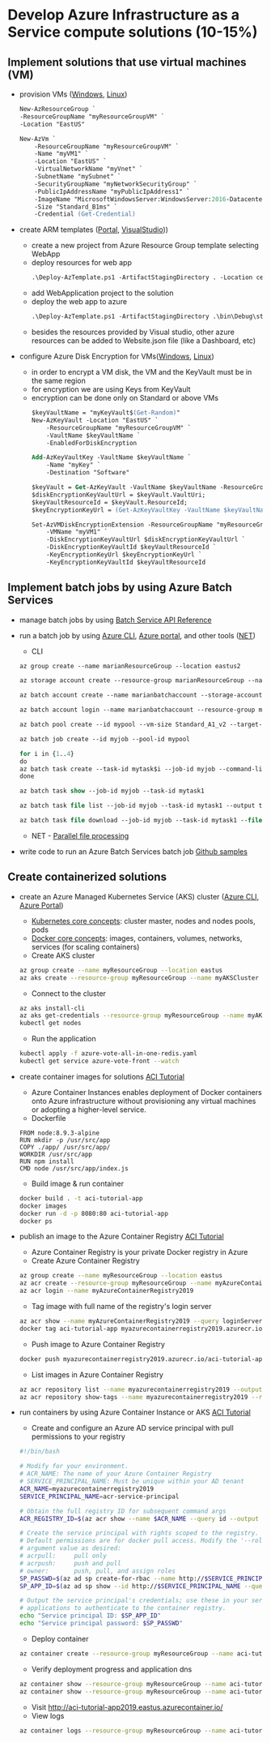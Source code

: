 # Develop Azure Infrastructure as a Service compute solutions (10-15%)

## Implement solutions that use virtual machines (VM)

* provision VMs ([Windows](https://docs.microsoft.com/en-ca/azure/virtual-machines/windows/tutorial-manage-vm), [Linux](https://docs.microsoft.com/en-ca/azure/virtual-machines/linux/tutorial-manage-vm))
    ```ps
    New-AzResourceGroup `
    -ResourceGroupName "myResourceGroupVM" `
    -Location "EastUS"

    New-AzVm `
        -ResourceGroupName "myResourceGroupVM" `
        -Name "myVM1" `
        -Location "EastUS" `
        -VirtualNetworkName "myVnet" `
        -SubnetName "mySubnet" `
        -SecurityGroupName "myNetworkSecurityGroup" `
        -PublicIpAddressName "myPublicIpAddress1" `
        -ImageName "MicrosoftWindowsServer:WindowsServer:2016-Datacenter:latest" `
        -Size "Standard_B1ms" `
        -Credential (Get-Credential)
    ```
* create ARM templates ([Portal](https://docs.microsoft.com/en-us/azure/azure-resource-manager/resource-manager-quickstart-create-templates-use-the-portal), [VisualStudio](https://docs.microsoft.com/en-us/azure/azure-resource-manager/vs-azure-tools-resource-groups-deployment-projects-create-deploy)))
    - create a new project from Azure Resource Group template selecting WebApp
    - deploy resources for web app
        ```ps
        .\Deploy-AzTemplate.ps1 -ArtifactStagingDirectory . -Location centralus -TemplateFile WebSite.json -TemplateParametersFile WebSite.parameters.json
        ```
    - add WebApplication project to the solution
    - deploy the web app to azure
        ```ps
        .\Deploy-AzTemplate.ps1 -ArtifactStagingDirectory .\bin\Debug\staging\ExampleAppDeploy -Location centralus -TemplateFile WebSite.json -TemplateParametersFile WebSite.parameters.json -UploadArtifacts -StorageAccountName <storage-account-name>
        ```
    - besides the resources provided by Visual studio, other azure resources can be added to Website.json file (like a Dashboard, etc)

* configure Azure Disk Encryption for VMs([Windows](https://docs.microsoft.com/en-ca/azure/virtual-machines/windows/encrypt-disks), [Linux](https://docs.microsoft.com/en-ca/azure/virtual-machines/linux/encrypt-disks))
    - in order to encrypt a VM disk, the VM and the KeyVault must be in the same region
    - for encryption we are using Keys from KeyVault
    - encryption can be done only on Standard or above VMs
        ```ps
        $keyVaultName = "myKeyVault$(Get-Random)"
        New-AzKeyVault -Location "EastUS" `
            -ResourceGroupName "myResourceGroupVM" `
            -VaultName $keyVaultName `
            -EnabledForDiskEncryption

        Add-AzKeyVaultKey -VaultName $keyVaultName `
            -Name "myKey" `
            -Destination "Software" 

        $keyVault = Get-AzKeyVault -VaultName $keyVaultName -ResourceGroupName "myResourceGroupVM";
        $diskEncryptionKeyVaultUrl = $keyVault.VaultUri;
        $keyVaultResourceId = $keyVault.ResourceId;
        $keyEncryptionKeyUrl = (Get-AzKeyVaultKey -VaultName $keyVaultName -Name myKey).Key.kid;

        Set-AzVMDiskEncryptionExtension -ResourceGroupName "myResourceGroupVM" `
            -VMName "myVM1" `
            -DiskEncryptionKeyVaultUrl $diskEncryptionKeyVaultUrl `
            -DiskEncryptionKeyVaultId $keyVaultResourceId `
            -KeyEncryptionKeyUrl $keyEncryptionKeyUrl `
            -KeyEncryptionKeyVaultId $keyVaultResourceId    
        ```    

## Implement batch jobs by using Azure Batch Services

* manage batch jobs by using [Batch Service API Reference](https://docs.microsoft.com/en-us/rest/api/batchservice/)
* run a batch job by using [Azure CLI](https://docs.microsoft.com/en-ca/azure/batch/quick-create-cli), [Azure portal](https://docs.microsoft.com/en-ca/azure/batch/quick-create-portal), and other tools ([NET](https://docs.microsoft.com/en-ca/azure/batch/quick-run-dotnet))
    - CLI
    ```ps
    az group create --name marianResourceGroup --location eastus2
    
    az storage account create --resource-group marianResourceGroup --name marianstorageaccount --location eastus2 --sku Standard_LRS

    az batch account create --name marianbatchaccount --storage-account marianstorageaccount --resource-group marianresourcegroup --location eastus2

    az batch account login --name marianbatchaccount --resource-group marianResourceGroup --shared-key-auth

    az batch pool create --id mypool --vm-size Standard_A1_v2 --target-dedicated-nodes 2 --image canonical:ubuntuserver:16.04-LTS --node-agent-sku-id "batch.node.ubuntu 16.04"

    az batch job create --id myjob --pool-id mypool

    for i in {1..4}
    do
    az batch task create --task-id mytask$i --job-id myjob --command-line "/bin/bash -c 'printenv | grep AZ_BATCH; sleep 90s'"
    done

    az batch task show --job-id myjob --task-id mytask1

    az batch task file list --job-id myjob --task-id mytask1 --output table

    az batch task file download --job-id myjob --task-id mytask1 --file-path stdout.txt --destination ./stdout-task1.txt
    ```
    - NET - [Parallel file processing](https://docs.microsoft.com/en-ca/azure/batch/tutorial-parallel-dotnet)

* write code to run an Azure Batch Services batch job [Github samples](https://github.com/Azure-Samples/azure-batch-samples)

## Create containerized solutions

* create an Azure Managed Kubernetes Service (AKS) cluster ([Azure CLI](https://docs.microsoft.com/en-us/azure/aks/kubernetes-walkthrough), [Azure Portal](https://docs.microsoft.com/en-us/azure/aks/kubernetes-walkthrough-portal))
    - [Kubernetes core concepts](https://docs.microsoft.com/en-us/azure/aks/concepts-clusters-workloads): cluster master, nodes and nodes pools, pods
    - [Docker core concepts](https://docs.docker.com/engine/docker-overview/): images, containers, volumes, networks, services (for scaling containers)
    - Create AKS cluster
    ```sh
    az group create --name myResourceGroup --location eastus
    az aks create --resource-group myResourceGroup --name myAKSCluster --node-count 1 --enable-addons monitoring --generate-ssh-keys
    ```
    - Connect to the cluster
    ```sh
    az aks install-cli
    az aks get-credentials --resource-group myResourceGroup --name myAKSCluster
    kubectl get nodes
    ```
    - Run the application
    ```sh
    kubectl apply -f azure-vote-all-in-one-redis.yaml
    kubectl get service azure-vote-front --watch
    ```
* create container images for solutions [ACI Tutorial](https://docs.microsoft.com/en-us/azure/container-instances/container-instances-tutorial-prepare-app)
    - Azure Container Instances enables deployment of Docker containers onto Azure infrastructure without provisioning any virtual machines or adopting a higher-level service.
    - Dockerfile
    ```docker
    FROM node:8.9.3-alpine
    RUN mkdir -p /usr/src/app
    COPY ./app/ /usr/src/app/
    WORKDIR /usr/src/app
    RUN npm install
    CMD node /usr/src/app/index.js
    ```
    - Build image & run container
    ```sh 
    docker build . -t aci-tutorial-app 
    docker images
    docker run -d -p 8080:80 aci-tutorial-app
    docker ps
    ```    
    
* publish an image to the Azure Container Registry [ACI Tutorial](https://docs.microsoft.com/en-us/azure/container-instances/container-instances-tutorial-prepare-acr)
    - Azure Container Registry is your private Docker registry in Azure
    - Create Azure Container Registry
    ```sh
    az group create --name myResourceGroup --location eastus
    az acr create --resource-group myResourceGroup --name myAzureContainerRegistry2019 --sku Basic --admin-enabled true
    az acr login --name myAzureContainerRegistry2019
    ```
    - Tag image with full name of the registry's login server
    ```sh
    az acr show --name myAzureContainerRegistry2019 --query loginServer --output table
    docker tag aci-tutorial-app myazurecontainerregistry2019.azurecr.io/aci-tutorial-app:v1
    ```
    - Push image to Azure Container Registry
    ```sh
    docker push myazurecontainerregistry2019.azurecr.io/aci-tutorial-app:v1
    ```
     - List images in Azure Container Registry
    ```sh
    az acr repository list --name myazurecontainerregistry2019 --output table
    az acr repository show-tags --name myazurecontainerregistry2019 --repository aci-tutorial-app --output table
    ```

* run containers by using Azure Container Instance or AKS [ACI Tutorial]()
    - Create and configure an Azure AD service principal with pull permissions to your registry
    ```sh
    #!/bin/bash

    # Modify for your environment.
    # ACR_NAME: The name of your Azure Container Registry
    # SERVICE_PRINCIPAL_NAME: Must be unique within your AD tenant
    ACR_NAME=myazurecontainerregistry2019
    SERVICE_PRINCIPAL_NAME=acr-service-principal

    # Obtain the full registry ID for subsequent command args
    ACR_REGISTRY_ID=$(az acr show --name $ACR_NAME --query id --output tsv)

    # Create the service principal with rights scoped to the registry.
    # Default permissions are for docker pull access. Modify the '--role'
    # argument value as desired:
    # acrpull:     pull only
    # acrpush:     push and pull
    # owner:       push, pull, and assign roles
    SP_PASSWD=$(az ad sp create-for-rbac --name http://$SERVICE_PRINCIPAL_NAME --scopes $ACR_REGISTRY_ID --role acrpull --query password --output tsv)
    SP_APP_ID=$(az ad sp show --id http://$SERVICE_PRINCIPAL_NAME --query appId --output tsv)

    # Output the service principal's credentials; use these in your services and
    # applications to authenticate to the container registry.
    echo "Service principal ID: $SP_APP_ID"
    echo "Service principal password: $SP_PASSWD"
    ```
    - Deploy container
    ```sh
    az container create --resource-group myResourceGroup --name aci-tutorial-app --image myazurecontainerregistry2019.azurecr.io/aci-tutorial-app:v1 --cpu 1 --memory 1 --registry-login-server myazurecontainerregistry2019.azurecr.io --registry-username <service-principal-ID> --registry-password <service-principal-password> --dns-name-label aci-tutorial-app2019 --ports 80
    ```
    - Verify deployment progress and application dns
    ```sh
    az container show --resource-group myResourceGroup --name aci-tutorial-app --query instanceView.state
    az container show --resource-group myResourceGroup --name aci-tutorial-app --query ipAddress.fqdn
    ```
    - Visit http://aci-tutorial-app2019.eastus.azurecontainer.io/
    - View logs
    ```sh
    az container logs --resource-group myResourceGroup --name aci-tutorial-app
    ```